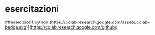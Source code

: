 # esercitazioni

##esercizio01:python (https://colab.research.google.com/assets/colab-badge.svg)](https://colab.research.google.com/github/)

